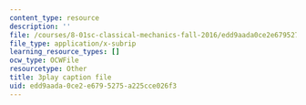 ```yaml
---
content_type: resource
description: ''
file: /courses/8-01sc-classical-mechanics-fall-2016/edd9aada0ce2e6795275a225cce026f3_EX0uHJbIw68.srt
file_type: application/x-subrip
learning_resource_types: []
ocw_type: OCWFile
resourcetype: Other
title: 3play caption file
uid: edd9aada-0ce2-e679-5275-a225cce026f3
---
```

